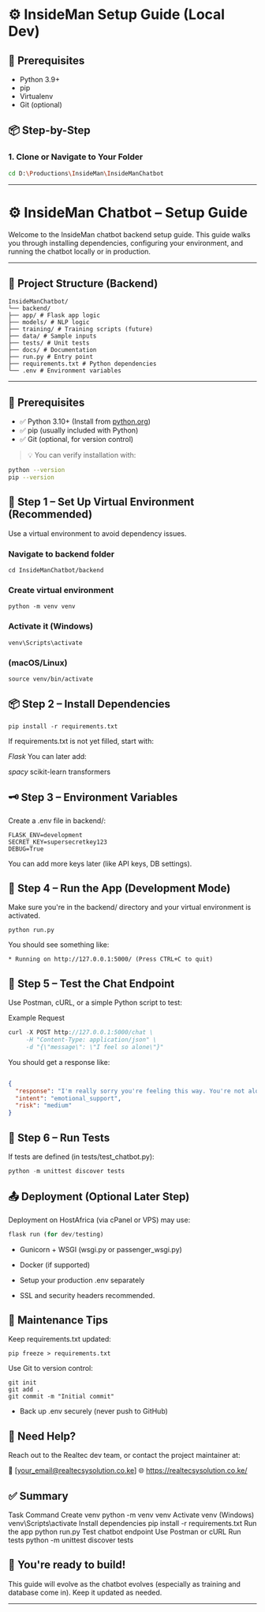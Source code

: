  # ⚙ InsideMan Setup Guide (Local Dev)

## 🔧 Prerequisites

- Python 3.9+
- pip
- Virtualenv
- Git (optional)

## 📦 Step-by-Step

### 1. Clone or Navigate to Your Folder
```bash
cd D:\Productions\InsideMan\InsideManChatbot
```
---
# ⚙️ InsideMan Chatbot – Setup Guide

Welcome to the InsideMan chatbot backend setup guide. This guide walks you through installing dependencies, configuring your environment, and running the chatbot locally or in production.

---

## 📁 Project Structure (Backend)
```
InsideManChatbot/
└── backend/
├── app/ # Flask app logic
├── models/ # NLP logic
├── training/ # Training scripts (future)
├── data/ # Sample inputs
├── tests/ # Unit tests
├── docs/ # Documentation
├── run.py # Entry point
├── requirements.txt # Python dependencies
└── .env # Environment variables
```

---

## 🧰 Prerequisites

- ✅ Python 3.10+ (Install from [python.org](https://www.python.org/downloads/))
- ✅ pip (usually included with Python)
- ✅ Git (optional, for version control)

> 💡 You can verify installation with:
```bash
python --version
pip --version
```
## 🔧 Step 1 – Set Up Virtual Environment (Recommended)
Use a virtual environment to avoid dependency issues.


### Navigate to backend folder
```
cd InsideManChatbot/backend
```

### Create virtual environment
```
python -m venv venv
```

### Activate it (Windows)
```
venv\Scripts\activate
```

### (macOS/Linux)
```
source venv/bin/activate
```

## 📦 Step 2 – Install Dependencies
```
pip install -r requirements.txt
```
If requirements.txt is not yet filled, start with:


*Flask*
You can later add:


*spacy*
scikit-learn
transformers

## 🗝️ Step 3 – Environment Variables
Create a .env file in backend/:
```
FLASK_ENV=development
SECRET_KEY=supersecretkey123
DEBUG=True
```
You can add more keys later (like API keys, DB settings).

## 🚀 Step 4 – Run the App (Development Mode)
Make sure you're in the backend/ directory and your virtual environment is activated.
```
python run.py
```
You should see something like:

```
* Running on http://127.0.0.1:5000/ (Press CTRL+C to quit)
```
## 🧪 Step 5 – Test the Chat Endpoint
Use Postman, cURL, or a simple Python script to test:

Example Request
```c
curl -X POST http://127.0.0.1:5000/chat \
     -H "Content-Type: application/json" \
     -d "{\"message\": \"I feel so alone\"}"
```
You should get a response like:

```json

{
  "response": "I'm really sorry you're feeling this way. You're not alone.",
  "intent": "emotional_support",
  "risk": "medium"
}
```
## 🧪 Step 6 – Run Tests
If tests are defined (in tests/test_chatbot.py):

```python
python -m unittest discover tests
```

## 📤 Deployment (Optional Later Step)
Deployment on HostAfrica (via cPanel or VPS) may use:
```python
flask run (for dev/testing)
```
- Gunicorn + WSGI (wsgi.py or passenger_wsgi.py)

- Docker (if supported)

- Setup your production .env separately

- SSL and security headers recommended.

## 🧹 Maintenance Tips
Keep requirements.txt updated:

```
pip freeze > requirements.txt
```
Use Git to version control:

```
git init
git add .
git commit -m "Initial commit"
```
- Back up .env securely (never push to GitHub)

## 🙋 Need Help?
Reach out to the Realtec dev team, or contact the project maintainer at:

📧 [your_email@realtecsysolution.co.ke]
🌐 https://realtecsysolution.co.ke/

## ✅ Summary
Task	Command
Create venv	python -m venv venv
Activate venv (Windows)	venv\Scripts\activate
Install dependencies	pip install -r requirements.txt
Run the app	python run.py
Test chatbot endpoint	Use Postman or cURL
Run tests	python -m unittest discover tests

## 🚀 You're ready to build!
This guide will evolve as the chatbot evolves (especially as training and database come in). Keep it updated as needed.


---
